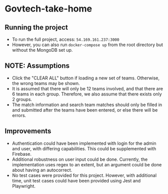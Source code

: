 # Govtech-take-home

## Running the project
- To run the full project, access: `54.169.161.237:3000`
- However, you can also run `docker-compose up` from the root directory but without the MongoDB set up.

## NOTE: Assumptions
- Click the "CLEAR ALL" button if loading a new set of teams. Otherwise, the wrong teams may be shown. 
- It is assumed that there will only be 12 teams involved, and that there are 6 teams in each group. Therefore, we also assume that there exists only 2 groups.
- The match information and search team matches should only be filled in and submitted after the teams have been entered, or else there will be errors.

## Improvements
- Authentication could have been implemented with login for the admin and user, with differing capabilities. This could be supplemented with Firebase.
- Additional robustness on user input could be done. Currently, the implementation uses regex to an extent, but an argument could be done about having an autocorrect. 
- No test cases were provided for this project. However, with additional time, unit test cases could have been provided using Jest and Playwright.